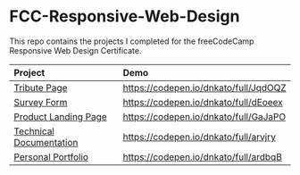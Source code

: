 # FCC-Responsive-Web-Design

This repo contains the projects I completed for the freeCodeCamp Responsive Web Design Certificate.

|Project            |Demo                |
|:------------------|:-------------------|
|[Tribute Page](https://learn.freecodecamp.org/responsive-web-design/responsive-web-design-projects/build-a-tribute-page)       | https://codepen.io/dnkato/full/JqdOQZ                   |
|[Survey Form](https://learn.freecodecamp.org/responsive-web-design/responsive-web-design-projects/build-a-survey-form) | https://codepen.io/dnkato/full/dEoeex |
|[Product Landing Page](https://learn.freecodecamp.org/responsive-web-design/responsive-web-design-projects/build-a-product-landing-page)| https://codepen.io/dnkato/full/GaJaPO |
|[Technical Documentation](https://learn.freecodecamp.org/responsive-web-design/responsive-web-design-projects/build-a-technical-documentation-page)| https://codepen.io/dnkato/full/arvjry |
|[Personal Portfolio](https://learn.freecodecamp.org/responsive-web-design/responsive-web-design-projects/build-a-personal-portfolio-webpage)| https://codepen.io/dnkato/full/ardbqB |
